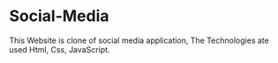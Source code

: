 # Social-Media
This Website is clone of social media application, The Technologies ate used Html, Css, JavaScript.  

